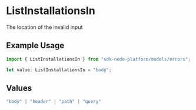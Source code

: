 # ListInstallationsIn

The location of the invalid input

## Example Usage

```typescript
import { ListInstallationsIn } from "sdk-node-platform/models/errors";

let value: ListInstallationsIn = "body";
```

## Values

```typescript
"body" | "header" | "path" | "query"
```